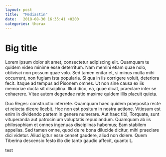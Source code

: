 ```yaml
---
layout: post
title:  "Mediastin"
date:   2018-08-30 16:35:41 +0200
categories: thorax
---
```


# Big title

Lorem ipsum dolor sit amet, consectetur adipiscing elit. Quamquam te quidem video minime esse deterritum. Nam memini etiam quae nolo, oblivisci non possum quae volo. Sed tamen enitar et, si minus multa mihi occurrent, non fugiam ista popularia. Si qua in iis corrigere voluit, deteriora fecit. Itaque ad tempus ad Pisonem omnes. Ut non sine causa ex iis memoriae ducta sit disciplina. Illud dico, ea, quae dicat, praeclare inter se cohaerere. Vitae autem degendae ratio maxime quidem illis placuit quieta. 

Duo Reges: constructio interrete. Quamquam haec quidem praeposita recte et reiecta dicere licebit. Hoc non est positum in nostra actione. Vitiosum est enim in dividendo partem in genere numerare. Aut haec tibi, Torquate, sunt vituperanda aut patrocinium voluptatis repudiandum. Quamquam ab iis philosophiam et omnes ingenuas disciplinas habemus; Eam stabilem appellas. Sed tamen omne, quod de re bona dilucide dicitur, mihi praeclare dici videtur. Aliud igitur esse censet gaudere, aliud non dolere. Quem Tiberina descensio festo illo die tanto gaudio affecit, quanto L.

test
